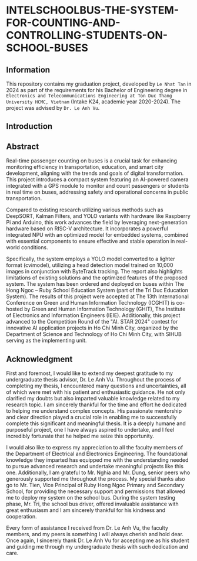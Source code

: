 # INTELSCHOOLBUS-THE-SYSTEM-FOR-COUNTING-AND-CONTROLLING-STUDENTS-ON-SCHOOL-BUSES

## Information
This repository contains my graduation project, developed by `Le Nhat Tan` in 2024 as part of the requirements for his Bachelor of Engineering degree in `Electronics and Telecommunications Engineering at Ton Duc Thang University HCMC, Vietnam` (Intake K24, academic year 2020-2024). The project was advised by `Dr. Le Anh Vu`. 

## Introduction

## Abstract
Real-time passenger counting on buses is a crucial task for enhancing monitoring efficiency in transportation, education, and smart city development, aligning with the trends and goals of digital transformation. This project introduces a compact system featuring an AI-powered camera integrated with a GPS module to monitor and count passengers or students in real time on buses, addressing safety and operational concerns in public transportation.

Compared to existing research utilizing various methods such as DeepSORT, Kalman Filters, and YOLO variants with hardware like Raspberry Pi and Arduino, this work advances the field by leveraging next-generation hardware based on RISC-V architecture. It incorporates a powerful integrated NPU with an optimized model for embedded systems, combined with essential components to ensure effective and stable operation in real-world conditions.

Specifically, the system employs a YOLO model converted to a lighter format (cvimodel), utilizing a head detection model trained on 10,000 images in conjunction with ByteTrack tracking. The report also highlights limitations of existing solutions and the optimized features of the proposed system.
The system has been ordered and deployed on buses within The Hong Ngoc – Ruby School Education System (part of the Tri Duc Education System). The results of this project were accepted at The 13th International Conference on Green and Human Information Technology (ICGHIT) is co-hosted by Green and Human Information Technology (GHIT), The Institute of Electronics and Information Engineers (IEIE). Additionally, this project advanced to the Competition Round of the "AI. STAR 2024" contest for innovative AI application projects in Ho Chi Minh City, organized by the Department of Science and Technology of Ho Chi Minh City, with SIHUB serving as the implementing unit.

## Acknowledgment
First and foremost, I would like to extend my deepest gratitude to my undergraduate thesis advisor, Dr. Le Anh Vu. Throughout the process of completing my thesis, I encountered many questions and uncertainties, all of which were met with his patient and enthusiastic guidance. He not only clarified my doubts but also imparted valuable knowledge related to my research topic. I am sincerely thankful for the time and effort he dedicated to helping me understand complex concepts. His passionate mentorship and clear direction played a crucial role in enabling me to successfully complete this significant and meaningful thesis. It is a deeply humane and purposeful project, one I have always aspired to undertake, and I feel incredibly fortunate that he helped me seize this opportunity.  

I would also like to express my appreciation to all the faculty members of the Department of Electrical and Electronics Engineering. The foundational knowledge they imparted has equipped me with the understanding needed to pursue advanced research and undertake meaningful projects like this one.  Additionally, I am grateful to Mr. Nghia and Mr. Dung, senior peers who generously supported me throughout the process. My special thanks also go to Mr. Tien, Vice Principal of Ruby Hong Ngoc Primary and Secondary School, for providing the necessary support and permissions that allowed me to deploy my system on the school bus. During the system testing phase, Mr. Tri, the school bus driver, offered invaluable assistance with great enthusiasm and I am sincerely thankful for his kindness and cooperation.

Every form of assistance I received from Dr. Le Anh Vu, the faculty members, and my peers is something I will always cherish and hold dear. Once again, I sincerely thank Dr. Le Anh Vu for accepting me as his student and guiding me through my undergraduate thesis with such dedication and care.

